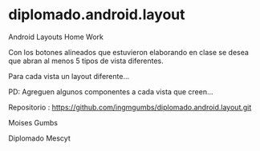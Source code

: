 # diplomado.android.layout
Android Layouts Home Work

Con los botones alineados que estuvieron elaborando en clase se desea que abran al menos 5 tipos de vista diferentes.

Para cada vista un layout diferente...

PD: Agreguen algunos componentes a cada vista que creen...

Repositorio : https://github.com/ingmgumbs/diplomado.android.layout.git

Moises Gumbs

Diplomado Mescyt
